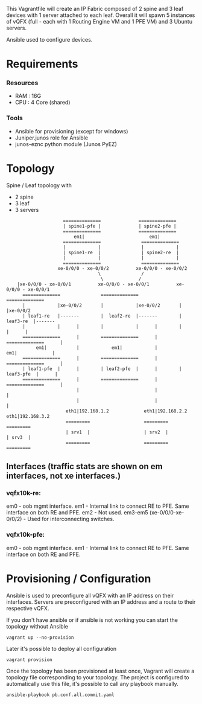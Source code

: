
This Vagrantfile will create an IP Fabric composed of 2 spine and 3 leaf devices with 1 server attached to each leaf.
Overall it will spawn 5 instances of vQFX (full - each with 1 Routing Engine VM and 1 PFE VM) and 3 Ubuntu servers.

Ansible used to configure devices.

# Requirements
### Resources
 - RAM : 16G
 - CPU : 4 Core (shared)

### Tools
 - Ansible for provisioning (except for windows)
 - Juniper.junos role for Ansible
 - junos-eznc python module (Junos PyEZ)

# Topology

Spine / Leaf topology with
- 2 spine
- 3 leaf
- 3 servers
```
                     ==============              ==============
                     | spine1-pfe |              | spine2-pfe |
                     ==============              ==============
                         em1|                        em1|
                     ==============               ==============
                     |            |               |            |
                     | spine1-re  |               | spine2-re  |
                     |            |               |            |
                     ==============               ==============
                   xe-0/0/0 - xe-0/0/2          xe-0/0/0 - xe-0/0/2
                                  \               /                                                                                             
                                   \             /                                           
    |xe-0/0/0 - xe-0/0/1          xe-0/0/0 - xe-0/0/1          xe-0/0/0 - xe-0/0/1
      ==============               ==============               ==============
      |            |xe-0/0/2       |            |xe-0/0/2       |            |xe-0/0/2
      | leaf1-re   |-------        |  leaf2-re  |-------        |  leaf3-re  |-------
      |            |      |        |            |      |        |            |      |
      ==============      |        ==============      |        ==============      |
           em1|           |            em1|            |           em1|             |
      ==============      |        ==============      |        ==============      |
      | leaf1-pfe  |      |        | leaf2-pfe  |      |        | leaf3-pfe  |      |
      ==============      |        ==============      |        ==============      |
                          |                            |                            |
                          |                            |                            |
                      eth1|192.168.1.2             eth1|192.168.2.2             eth1|192.168.3.2
                      =========                    =========                    =========
                      | srv1  |                    | srv2  |                    | srv3  |
                      =========                    =========                    =========
```

## Interfaces (traffic stats are shown on em interfaces, not xe interfaces.)
### vqfx10k-re:
em0 - oob mgmt interface.
em1 - Internal link to connect RE to PFE. Same interface on both RE and PFE.
em2 - Not used.
em3-em5 (xe-0/0/0-xe-0/0/2) - Used for interconnecting switches.

### vqfx10k-pfe:
em0 - oob mgmt interface. 
em1 - Internal link to connect RE to PFE. Same interface on both RE and PFE.

# Provisioning / Configuration

Ansible is used to preconfigure all vQFX with an IP address on their interfaces.
Servers are preconfigured with an IP address and a route to their respective vQFX.

If you don't have ansible or if ansible is not working you can start the topology without Ansible
```
vagrant up --no-provision
```

Later it's possible to deploy all configuration
```
vagrant provision
```

Once the topology has been provisioned at least once, Vagrant will create a topology file corresponding to your topology.
The project is configured to automatically use this file, it's possible to call any playbook manually.  
```
ansible-playbook pb.conf.all.commit.yaml
```
